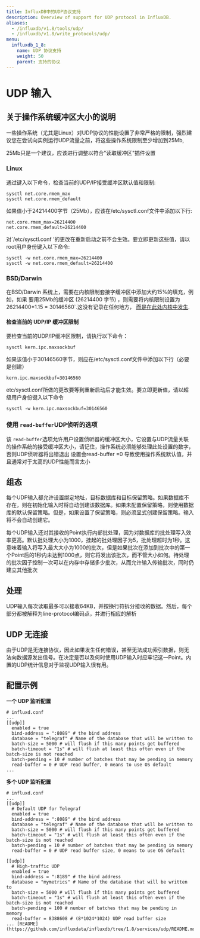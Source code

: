 ```yaml
---
title: InfluxDB中的UDP协议支持
description: Overview of support for UDP protocol in InfluxDB.
aliases:
  - /influxdb/v1.8/tools/udp/
  - /influxdb/v1.8/write_protocols/udp/
menu:
  influxdb_1_8:
    name: UDP 协议支持
    weight: 50
    parent: 支持的协议
---
```


#  UDP 输入

## 关于操作系统缓冲区大小的说明

一些操作系统（尤其是Linux）对UDP协议的性能设置了非常严格的限制，强烈建议您在尝试向实例运行UDP流量之前，将这些操作系统限制至少增加到25Mb,

25Mb只是一个建议，应该进行调整以符合"读取缓冲区"插件设置

### Linux
通过键入以下命令，检查当前的UDP/IP接受缓冲区默认值和限制:

```
sysctl net.core.rmem_max
sysctl net.core.rmem_default
```

如果值小于24214400字节（25Mb），应该在/etc/sysctl.conf文件中添加以下行:

```
net.core.rmem_max=26214400
net.core.rmem_default=26214400
```

对`/etc/sysctl.conf '的更改在重新启动之前不会生效。要立即更新这些值，请以root用户身份键入以下命令:

```
sysctl -w net.core.rmem_max=26214400
sysctl -w net.core.rmem_default=26214400
```

### BSD/Darwin

在BSD/Darwin 系统上，需要在内核限制套接字缓冲区中添加大约15%的填充，例如，如果 要用25Mb的缓冲区 (26214400 字节) ，则需要将内核限制设置为 26214400*1.15 = 30146560`.这没有记录在任何地方，
[而是在此处内核中发生](https://github.com/freebsd/freebsd/blob/master/sys/kern/uipc_sockbuf.c#L63-L64).

#### 检查当前的 UDP/IP 缓冲区限制

要检查当前的UDP/IP缓冲区限制，请执行以下命令：

```
sysctl kern.ipc.maxsockbuf
```

如果该值小于30146560字节，则应在/etc/sysctl.conf文件中添加以下行（必要是创建）

```
kern.ipc.maxsockbuf=30146560
```

etc/sysctl.conf所做的更改要等到重新启动后才能生效。要立即更新值，请以超级用户身份键入以下命令

```
sysctl -w kern.ipc.maxsockbuf=30146560
```

### 使用 `read-buffer`UDP侦听的选项

该 `read-buffer`选项允许用户设置侦听器的缓冲区大小，它设置与UDP流量关联的操作系统的接受缓冲区大小，请记住，操作系统必须能够处理此处设置的数字，否则UDP侦听器将出错退出
设置会read-buffer =0 导致使用操作系统默认值，并且通常对于太高的UDP性能而言太小

## 组态

每个UDP输入都允许设置绑定地址，目标数据库和目标保留策略。如果数据库不存在，则在初始化输入时将自动创建该数据库。如果未配置保留策略，则使用数据库的默认保留策略。但是，如果设置了保留策略，则必须显式创建保留策略。输入将不会自动创建它。

每个UDP输入还对其接收的Point执行内部批处理，因为对数据库的批处理写入效率更高。默认批处理大小为1000，挂起的批处理因子为5，批处理超时为1秒。这意味着输入将写入最大大小为1000的批次，但是如果批次在添加到批次中的第一个Point后的1秒内未达到1000点，则它将发出该批次，而不管大小如何。待处理的批次因子控制一次可以在内存中存储多少批次，从而允许输入传输批次，同时仍建立其他批次

## 处理

UDP输入每次读取最多可以接收64KB，并按换行符拆分接收的数据。然后，每个部分都被解释为line-protocol编码点，并进行相应的解析

## UDP 无连接

由于UDP是无连接协议，因此如果发生任何错误，甚至无法成功索引数据，则无法向数据源发出信号。在决定是否以及何时使用UDP输入时应牢记这一Point。内置的UDP统计信息对于监视UDP输入很有用。

## 配置示例

**一个 UDP 监听配置**

```
# influxd.conf
...
[[udp]]
  enabled = true
  bind-address = ":8089" # the bind address
  database = "telegraf" # Name of the database that will be written to
  batch-size = 5000 # will flush if this many points get buffered
  batch-timeout = "1s" # will flush at least this often even if the batch-size is not reached
  batch-pending = 10 # number of batches that may be pending in memory
  read-buffer = 0 # UDP read buffer, 0 means to use OS default
...
```

**多个 UDP 监听配置**

```
# influxd.conf
...
[[udp]]
  # Default UDP for Telegraf
  enabled = true
  bind-address = ":8089" # the bind address
  database = "telegraf" # Name of the database that will be written to
  batch-size = 5000 # will flush if this many points get buffered
  batch-timeout = "1s" # will flush at least this often even if the batch-size is not reached
  batch-pending = 10 # number of batches that may be pending in memory
  read-buffer = 0 # UDP read buffer size, 0 means to use OS default

[[udp]]
  # High-traffic UDP
  enabled = true
  bind-address = ":8189" # the bind address
  database = "mymetrics" # Name of the database that will be written to
  batch-size = 5000 # will flush if this many points get buffered
  batch-timeout = "1s" # will flush at least this often even if the batch-size is not reached
  batch-pending = 100 # number of batches that may be pending in memory
  read-buffer = 8388608 # (8*1024*1024) UDP read buffer size
... [README](https://github.com/influxdata/influxdb/tree/1.8/services/udp/README.md)
```


